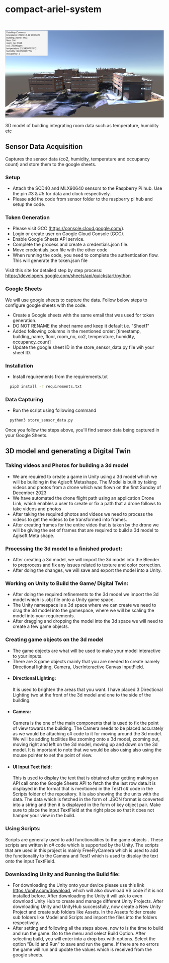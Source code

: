 # compact-ariel-system
<br>

![Ariel System Image](Demo/demo.jpeg "Compact Ariel System")

3D model of building integrating room data such as temperature, humidity etc

## Sensor Data Acquisition
Captures the sensor data (co2, humidity, temperature and occupancy count) and store them to the google sheets.

### Setup
- Attach the SCD40 and MLX90640 sensors to the Raspberry Pi hub. Use the pin #3 & #5 for data and clock respectively.
- Please add the code from sensor folder to the raspberry pi hub and setup the code.

### Token Generation
- Please visit GCC (https://console.cloud.google.com/).
- Login or create user on Google Cloud Console (GCC).
- Enable Google Sheets API service.
- Complete the process and create a credentials.json file.
- Move credentials.json file with the other code
- When running the code, you need to complete the authentication flow. This will generate the token.json file

Visit this site for detailed step by step process: https://developers.google.com/sheets/api/quickstart/python

### Google Sheets
We will use google sheets to capture the data. Follow below steps to configure google sheets with the code.
- Create a Google sheets with the same email that was used for token generation.
- DO NOT RENAME the sheet name and keep it default i.e. "Sheet1"
- Added following columns in the mentioned order: [timestamp, building_name, floor, room_no, co2, temperature, humidity, occupancy_count]
- Update the google sheet ID in the store_sensor_data.py file wih your sheet ID.

### Installation
- Install requirements from the requirements.txt
```bash
  pip3 install -r requirements.txt
```

### Data Capturing
- Run the script using following command
```bash
  python3 store_sensor_data.py
```
Once you follow the steps above, you'll find sensor data being captured in your Google Sheets.

## 3D model and generating a Digital Twin

### Taking videos and Photos for building a 3d model

-  We are required to create a game in Unity using a 3d model which we will be building in the Agisoft Metashape. The Model is built by taking videos and photos from a drone which was flown on the first Sunday of December 2023
-  We have automated the drone flight path using an application Drone Link, which enables a user to create or fix a path that a drone follows to take videos and photos
-  After taking the required photos and videos we need to process the videos to get the videos to be transformed into frames. 
-  After creating frames for the entire video that is taken by the drone we will be giving the set of frames that are required to build a 3d model to Agisoft Meta shape.

### Processing the 3d model to a finished product:

-  After creating  a 3d model, we will import the 3d model into the Blender to preprocess and fix any issues related to texture and color correction.
-  After doing the changes, we will save and export the model into a Unity.


### Working on Unity to Build the Game/ Digital Twin:
-  After doing the required refinements to the 3d model we import the 3d model which is .obj file onto a Unity game space.
-  The Unity namespace is a 3d space where we can create we need to drag the 3d model into the gamespace, where we will be scaling the model into your requirements.
-  After dragging and dropping the model into the 3d space we will need to create a few game objects.

### Creating game objects on the 3d model
-  The game objects are what will be used to make your model interactive to your inputs.
-  There are 3 game objects mainly that you are needed to create namely Directional lighting, Camera, UserInteractive Canvas InputField.
-  #### Directional Lighting:
    It is used to brighten the areas that you want. I have placed 3 Directional Lighting two at the front of the 3d model and one to the side of the building.
-  #### Camera:
   Camera is the one of the main components that is used to fix the point of view towards the building. The Camera needs to be placed accurately as we would be attaching c# code to it for moving around the 3d model. We will be adding facilities like zooming onto a 3d model, zooming out, moving right and left on the 3d model, moving up and down on the 3d model. It is important to note that we would be also using also using the mouse pointer to set the point of view.
- #### UI Input Text field:
  This is used to display the text that is obtained after getting making an API call onto the Google Sheets API to fetch the the last row data.It is displayed in the format that is mentioned in the Test1 c# code in the Scripts folder of the repository. It is also showing the the units with the data. The data which is fetched in the form of .JSON format is converted into a string and then it is displayed in the form of key object pair. Make sure to place the input TextField at the right place so that it does not hamper your view in the build.

### Using Scripts:
Scripts are generally used to add functionalities to the game objects . These scripts are written in c# code which is supported by the Unity. The scripts that are used in this project is mainly FreeFlyCamera which is used to add the functionality to the Camera and Test1 which is used to display the text onto the input TextField.


### Downloading Unity and Running the Build file:

-  For downloading the Unity onto your device please use this link https://unity.com/download, which will also download VS code if it is not installed before. After downloading the Unity it will ask to even download Unity Hub to create and manage different Unity Projects. After downloading Unity and UnityHub successfully, now create a New Unity Project and create sub folders like Assets. In the Assets folder create sub folders like Model and Scripts and import the files into the folders respectively. 
-  After setting and following all the steps above, now to is the time to build and run the game. Go to the menu and select Build Option. After selecting build, you will enter into a drop box with options. Select the option ”Build and Run” to save and run the game. If there are no errors the game will run and update the values which is received from the google sheets.
